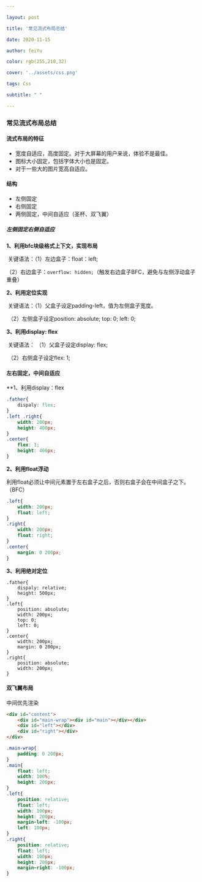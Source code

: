 ```yaml
---

layout: post

title: '常见流式布局总结'

date: 2020-11-15

author: feiYu

color: rgb(255,210,32)

cover: '../assets/css.png'

tags: Css

subtitle: " "

---
```


### 常见流式布局总结



#### 流式布局的特征

+ 宽度自适应，高度固定。对于大屏幕的用户来说，体验不是最佳。
+ 图标大小固定，包括字体大小也是固定。
+ 对于一些大的图片宽高自适应。

#### 结构

+ 左侧固定
+ 右侧固定
+ 两侧固定，中间自适应（圣杯、双飞翼）

##### 左侧固定右侧自适应

**1、利用bfc块级格式上下文，实现布局**

​	关键语法：（1）左边盒子：float：left;

​				  	（2）右边盒子：`overflow: hidden;`（触发右边盒子BFC，避免与左侧浮动盒子重叠）

**2、利用定位实现**

​	关键语法：（1）父盒子设定padding-left，值为左侧盒子宽度。

​					  （2）左侧盒子设定position: absolute; top: 0; left: 0;

<b> </b>**3、利用display: flex** 

​	关键语法： （1）父盒子设定display: flex;

​				   	（2）右侧盒子设定flex: 1; 

#### 左右固定，中间自适应

**1、利用display：flex

```css
.father{
	dispaly: flex;
}
.left .right{
	width: 200px;
	height: 400px;
}
.center{
	flex: 1;
    height: 400px;
}
```

**2、利用float浮动**

利用float必须让中间元素置于左右盒子之后，否则右盒子会在中间盒子之下。（BFC）

```css
.left{
    width: 200px;
    float: left;
}
.right{
    width: 200px;
    float: right;
}
.center{
    margin: 0 200px;
}
```

**3、利用绝对定位**

```
.father{
	dispaly: relative;
	height: 500px;
}
.left{
	position: absolute;
    width: 200px;
	top: 0;
	left: 0;
}
.center{
	width: 200px;
    margin: 0 200px;
}
.right{
	position: absolute;
    width: 200px;
}
```

#### 双飞翼布局

中间优先渲染

```html
<div id="content">
    <div id="main-wrap"><div id="main"></div></div>
    <div id="left"></div>
    <div id="right"></div>
</div>
```

```css
.main-wrap{
    padding: 0 200px;
}
.main{
    float: left;
    width: 100%;
    height: 200px;
}
.left{
    position: relative;
 	float: left;
    width: 100px;
    height: 200px;
    margin-left: -100px;
    left: 100px;
}
.right{
    position: relative;
 	float: left;
    width: 100px;
    height: 200px;
    margin-right: -100px;
}
```

